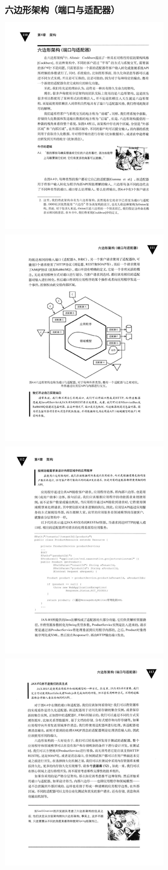 # 六边形架构（端口与适配器） 

<div align = "center"><img src = "images/000358.jpg"/></div>
 <p class="calibre1"><a id="calibre_link-324"></a><img src="images/000385.jpg" alt="Image 147" class="calibre2" /></p> <p class="calibre1"><a id="calibre_link-325"></a><img src="images/000413.jpg" alt="Image 148" class="calibre2" /></p> <p class="calibre1"><a id="calibre_link-326"></a><img src="images/000438.jpg" alt="Image 149" class="calibre2" /></p>  